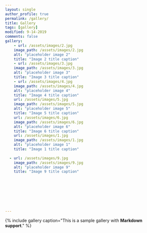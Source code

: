 ```yaml
---
layout: single
author_profile: true
permalink: /gallery/
title: Gallery
tags: [gallery]
modified: 9-14-2019
comments: false
gallery:
    - url: /assets/images/2.jpg
    image_path: /assets/images/2.jpg
    alt: "placeholder image 2"
    title: "Image 2 title caption"
    - url: /assets/images/3.jpg
    image_path: /assets/images/3.jpg
    alt: "placeholder image 3"
    title: "Image 3 title caption"  
    - url: /assets/images/4.jpg
    image_path: /assets/images/4.jpg
    alt: "placeholder image 4"
    title: "Image 4 title caption"
    url: /assets/images/5.jpg
    image_path: /assets/images/5.jpg
    alt: "placeholder image 5"
    title: "Image 5 title caption"
    url: /assets/images/6.jpg
    image_path: /assets/images/6.jpg
    alt: "placeholder image 6"
    title: "Image 6 title caption"
    url: /assets/images/1.jpg
    image_path: /assets/images/1.jpg
    alt: "placeholder image 1"
    title: "Image 1 title caption"
   
  - url: /assets/images/9.jpg
    image_path: /assets/images/9.jpg
    alt: "placeholder image 9"
    title: "Image 9 title caption"


   

    

   
     
---
```


{% include gallery caption="This is a sample gallery with **Markdown support**." %}

